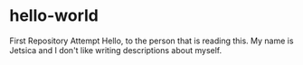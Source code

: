 # hello-world
First Repository Attempt
Hello, to the person that is reading this.
My name is Jetsica and I don't like writing descriptions about myself.
